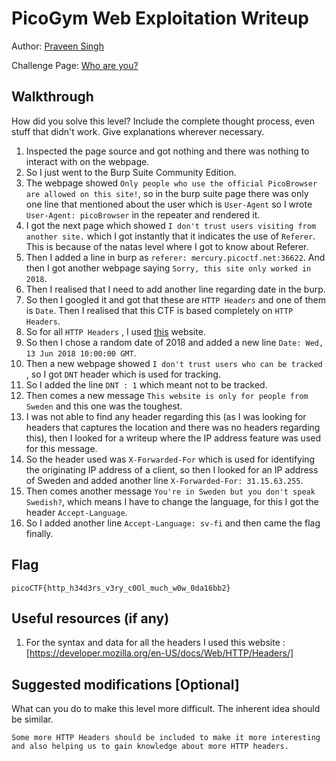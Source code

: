 # PicoGym Web Exploitation Writeup

Author: [Praveen Singh](https://github.com/GTA-VeteraN) 

Challenge Page: [Who are you?](http://mercury.picoctf.net:36622/) 

## Walkthrough
How did you solve this level? Include the complete thought process, even stuff that didn't work. Give explanations wherever necessary.

1. Inspected the page source and got nothing and there was nothing to interact with on the webpage.
2. So I just went to the Burp Suite Community Edition.
3. The webpage showed `Only people who use the official PicoBrowser are allowed on this site!`, so in the burp suite page there was only one line that mentioned about the user which is `User-Agent` so I wrote `User-Agent: picoBrowser` in the repeater and rendered it.
4. I got the next page which showed `I don't trust users visiting from another site.` which I got instantly that it indicates the use of `Referer`. This is because of the natas level where I got to know about Referer.
5. Then I added a line in burp as `referer: mercury.picoctf.net:36622`. And then I got another webpage saying `Sorry, this site only worked in 2018`.
6. Then I realised that I need to add another line regarding date in the burp.
7. So then I googled it and got that these are `HTTP Headers` and one of them is `Date`. Then I realised that this CTF is based completely on `HTTP Headers`.
8. So for all `HTTP Headers` , I used [this](https://developer.mozilla.org/en-US/docs/Web/HTTP/Headers/) website.
9. So then I chose a random date of 2018 and added a new line `Date: Wed, 13 Jun 2018 10:00:00 GMT`.
10. Then a new webpage showed `I don't trust users who can be tracked` , so I got `DNT` header which is used for tracking.
11. So I added the line `DNT : 1` which meant not to be tracked.
12. Then comes a new message `This website is only for people from Sweden` and this one was the toughest.
13. I was not able to find any header regarding this (as I was looking for headers that captures the location and there was no headers regarding this), then I looked for a writeup where the IP address feature was used for this message.
14. So the header used was `X-Forwarded-For` which is used for identifying the originating IP address of a client, so then I looked for an IP address of Sweden and added another line `X-Forwarded-For: 31.15.63.255`.
15. Then comes another message `You're in Sweden but you don't speak Swedish?`, which means I have to change the language, for this I got the header `Accept-Language`.
16. So I added another line `Accept-Language: sv-fi` and then came the flag finally.


## Flag
`picoCTF{http_h34d3rs_v3ry_c0Ol_much_w0w_0da16bb2}` 

## Useful resources (if any)

1. For the syntax and data for all the headers I used this website : [https://developer.mozilla.org/en-US/docs/Web/HTTP/Headers/]

## Suggested modifications [Optional]
What can you do to make this level more difficult. The inherent idea should be similar.
```
Some more HTTP Headers should be included to make it more interesting and also helping us to gain knowledge about more HTTP headers.

```